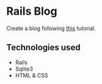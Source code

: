 Rails Blog
==
Create a blog following [this](http://guides.rubyonrails.org/getting_started.html) tutorial.

Technologies used
--
- Rails
- Sqlite3
- HTML & CSS

